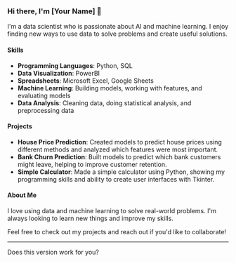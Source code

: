 ### Hi there, I'm [Your Name] 👋

I'm a data scientist who is passionate about AI and machine learning. I enjoy finding new ways to use data to solve problems and create useful solutions.

#### Skills
- **Programming Languages**: Python, SQL
- **Data Visualization**: PowerBI
- **Spreadsheets**: Microsoft Excel, Google Sheets
- **Machine Learning**: Building models, working with features, and evaluating models
- **Data Analysis**: Cleaning data, doing statistical analysis, and preprocessing data

#### Projects
- **House Price Prediction**: Created models to predict house prices using different methods and analyzed which features were most important.
- **Bank Churn Prediction**: Built models to predict which bank customers might leave, helping to improve customer retention.
- **Simple Calculator**: Made a simple calculator using Python, showing my programming skills and ability to create user interfaces with Tkinter.

#### About Me
I love using data and machine learning to solve real-world problems. I'm always looking to learn new things and improve my skills.

Feel free to check out my projects and reach out if you'd like to collaborate!

---

Does this version work for you?

<!---
Gospel-py/Gospel-py is a ✨ special ✨ repository because its `README.md` (this file) appears on your GitHub profile.
You can click the Preview link to take a look at your changes.
--->
